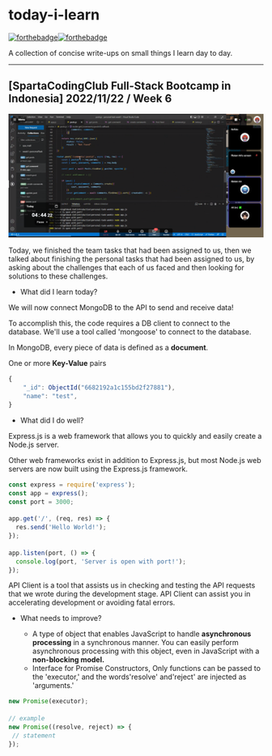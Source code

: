 # today-i-learn

[![forthebadge](https://forthebadge.com/images/badges/built-with-love.svg)](https://wajahatkarim.com)[![forthebadge](https://forthebadge.com/images/badges/makes-people-smile.svg)](https://wajahatkarim.com)

A collection of concise write-ups on small things I learn day to day.

---

## [SpartaCodingClub Full-Stack Bootcamp in Indonesia] 2022/11/22 / Week 6

![image](/images/27.png)

Today, we finished the team tasks that had been assigned to us, then we talked about finishing the personal tasks that had been assigned to us, by asking about the challenges that each of us faced and then looking for solutions to these challenges.

- What did I learn today?

We will now connect MongoDB to the API to send and receive data!

To accomplish this, the code requires a DB client to connect to the database.
We'll use a tool called 'mongoose' to connect to the database.

In MongoDB, every piece of data is defined as a **document**.

One or more **Key-Value** pairs

```js
{
    "_id": ObjectId("6682192a1c155bd2f27881"),
    "name": "test",
}
```

- What did I do well?

Express.js is a web framework that allows you to quickly and easily create a Node.js server.

Other web frameworks exist in addition to Express.js, but most Node.js web servers are now built using the Express.js framework.

```js
const express = require('express');
const app = express();
const port = 3000;

app.get('/', (req, res) => {
  res.send('Hello World!');
});

app.listen(port, () => {
  console.log(port, 'Server is open with port!');
});
```

API Client is a tool that assists us in checking and testing the API requests that we wrote during the development stage. API Client can assist you in accelerating development or avoiding fatal errors.

- What needs to improve?

  - A type of object that enables JavaScript to handle **asynchronous processing** in a synchronous manner. You can easily perform asynchronous processing with this object, even in JavaScript with a **non-blocking model.**
  - Interface for Promise Constructors,  Only functions can be passed to the 'executor,' and the words'resolve' and'reject' are injected as 'arguments.'

```jsx
new Promise(executor);

// example
new Promise((resolve, reject) => {
 // statement
});
```
